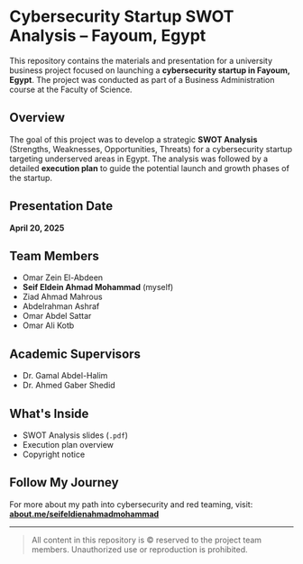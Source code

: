 # Cybersecurity Startup SWOT Analysis – Fayoum, Egypt

This repository contains the materials and presentation for a university business project focused on launching a **cybersecurity startup in Fayoum, Egypt**. The project was conducted as part of a Business Administration course at the Faculty of Science.

## Overview

The goal of this project was to develop a strategic **SWOT Analysis** (Strengths, Weaknesses, Opportunities, Threats) for a cybersecurity startup targeting underserved areas in Egypt. The analysis was followed by a detailed **execution plan** to guide the potential launch and growth phases of the startup.

## Presentation Date

**April 20, 2025**

## Team Members

- Omar Zein El-Abdeen  
- **Seif Eldein Ahmad Mohammad** (myself)  
- Ziad Ahmad Mahrous  
- Abdelrahman Ashraf  
- Omar Abdel Sattar  
- Omar Ali Kotb

## Academic Supervisors

- Dr. Gamal Abdel-Halim  
- Dr. Ahmed Gaber Shedid

## What's Inside

- SWOT Analysis slides (`.pdf`)
- Execution plan overview
- Copyright notice

## Follow My Journey

For more about my path into cybersecurity and red teaming, visit:  
**[about.me/seifeldienahmadmohammad](https://about.me/seifeldienahmadmohammad)**

---

> All content in this repository is © reserved to the project team members. Unauthorized use or reproduction is prohibited.
